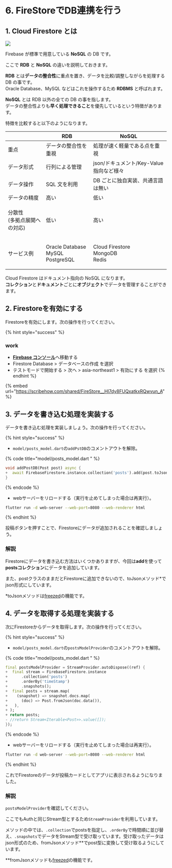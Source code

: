 # 6. FireStoreでDB連携を行う

## 1. Cloud Firestore とは <a href="1-cloud-firestore-toha" id="1-cloud-firestore-toha"></a>

![](https://markingcloud.github.io/handson-markdowne-editor\_part2-firebase/vuepress/docs/curriculums/firestore2.png)

Firebase が標準で用意している **NoSQL** の DB です。

ここで **RDB** と **NoSQL** の違いを説明しておきます。

**RDB** とは**データの整合性**に重点を置き、データを比較/調整しながらを処理する DB の事です。\
Oracle Database、MySQL などはこれを操作するため **RDBMS** と呼ばれます。

**NoSQL** とは RDB 以外の全ての DB の事を指します。\
データの整合性よりも**早く処理できること**を優先しているという特徴があります。

特徴を比較すると以下のようになります。

|                           | RDB                                           | NoSQL                                      |
| ------------------------- | --------------------------------------------- | ------------------------------------------ |
| 重点                        | データの整合性を重視                                    | 処理が速く軽量である点を重視                             |
| データ形式                     | 行列による管理                                       | json/ドキュメント/Key-Value 指向など様々               |
| データ操作                     | SQL 文を利用                                      | DB ごとに独自実装、共通言語は無い                         |
| データの精度                    | 高い                                            | 低い                                         |
| <p>分散性<br>(多拠点展開への対応)</p> | 低い                                            | 高い                                         |
| サービス例                     | <p>Oracle Database<br>MySQL<br>PostgreSQL</p> | <p>Cloud Firestore<br>MongoDB<br>Redis</p> |

Cloud Firestore はドキュメント指向の NoSQL になります。\
**コレクション**と**ドキュメント**ごとに**オブジェクト**でデータを管理することができます。

## 2. Firestoreを有効にする

Firestoreを有効にします。次の操作を行ってください。

{% hint style="success" %}
### work

* [**Firebase コンソール**](https://console.firebase.google.com)へ移動する
* Firestore Database > データベースの作成 を選択
* テストモードで開始する > 次へ > asia-northeast1 > 有効にする を選択
{% endhint %}

{% embed url="https://scribehow.com/shared/FireStore__HI7dy8FUQxatkxRQwvun_A" %}

## 3. データを書き込む処理を実装する

データを書き込む処理を実装しましょう。次の操作を行ってください。

{% hint style="success" %}
* `model/posts_model.dart`の`addPstDB`のコメントアウトを解除。

{% code title="model/posts_model.dart " %}
```dart
void addPostDB(Post post) async {
+  await FirebaseFirestore.instance.collection('posts').add(post.toJson());
}
```
{% endcode %}

* webサーバーをリロードする（実行を止めてしまった場合は再実行）。

```bash
flutter run -d web-server --web-port=8080 --web-renderer html
```
{% endhint %}

投稿ボタンを押すことで、Firestoreにデータが追加されることを確認しましょう。

### 解説

Firestoreにデータを書き込む方法はいくつかありますが、今回は**add**を使って**postsコレクション**にデータを追加しています。

また、postクラスのままだとFirestoreに追加できないので、toJsonメソッド\*でjson形式にしています。

\*toJsonメソッドは[freezed](https://app.gitbook.com/s/-MkUYx1nH-LtZrLYKsQ9-103505250/6-flutterdenonitsuite#freezed)の機能です。

## &#x20;4. データを取得する処理を実装する

次にFirestoreからデータを取得します。次の操作を行ってください。

{% hint style="success" %}
* `model/posts_model.dart`の`postsModelProvider`のコメントアウトを解除。

{% code title="model/posts_model.dart " %}
```dart
final postsModelProvider = StreamProvider.autoDispose((ref) {
+  final stream = FirebaseFirestore.instance
+      .collection('posts')
+      .orderBy('timeStamp')
+      .snapshots();
+  final posts = stream.map(
+    (snapshot) => snapshot.docs.map(
+      (doc) => Post.fromJson(doc.data()),
+   ),
+ );
+ return posts;
- //return Stream<Iterable<Post>>.value([]);
});

```
{% endcode %}

* webサーバーをリロードする（実行を止めてしまった場合は再実行）。

```bash
flutter run -d web-server --web-port=8080 --web-renderer html
```
{% endhint %}

これでFirestoreのデータが投稿カードとしてアプリに表示されるようになりました。

### 解説

`postsModelProvider`を確認してください。

ここでもAuthと同じStream型とするため`StreamProvider`を利用しています。

メソッドの中では、`.collection`でpostsを指定し、`.orderBy`で時間順に並び替え、`.snapshots`でデータをStream型で受け取っています。受け取ったデータはjson形式のため、fromJsonメソッド\*\*でpost型に変換して受け取るようにしています。

\*\*fromJsonメソッドも[freezed](https://app.gitbook.com/s/-MkUYx1nH-LtZrLYKsQ9-103505250/6-flutterdenonitsuite#freezed)の機能です。
